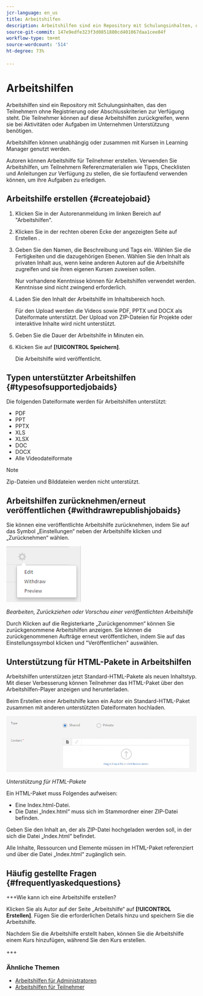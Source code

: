 ```yaml
---
jcr-language: en_us
title: Arbeitshilfen
description: Arbeitshilfen sind ein Repository mit Schulungsinhalten, das den Teilnehmern ohne Registrierung oder Abschlusskriterien zur Verfügung steht. Die Teilnehmer können auf diese Arbeitshilfen zurückgreifen, wenn sie bei Aktivitäten oder Aufgaben im Unternehmen Unterstützung benötigen.
source-git-commit: 147e9edfe323f3d0851880cd401067daa1cee84f
workflow-type: tm+mt
source-wordcount: '514'
ht-degree: 73%

---
```




# Arbeitshilfen

Arbeitshilfen sind ein Repository mit Schulungsinhalten, das den Teilnehmern ohne Registrierung oder Abschlusskriterien zur Verfügung steht. Die Teilnehmer können auf diese Arbeitshilfen zurückgreifen, wenn sie bei Aktivitäten oder Aufgaben im Unternehmen Unterstützung benötigen.

Arbeitshilfen können unabhängig oder zusammen mit Kursen in Learning Manager genutzt werden.

Autoren können Arbeitshilfe für Teilnehmer erstellen. Verwenden Sie Arbeitshilfen, um Teilnehmern Referenzmaterialien wie Tipps, Checklisten und Anleitungen zur Verfügung zu stellen, die sie fortlaufend verwenden können, um ihre Aufgaben zu erledigen.

## Arbeitshilfe erstellen {#createjobaid}

1. Klicken Sie in der Autorenanmeldung im linken Bereich auf &quot;Arbeitshilfen&quot;.
1. Klicken Sie in der rechten oberen Ecke der angezeigten Seite auf Erstellen .
1. Geben Sie den Namen, die Beschreibung und Tags ein. Wählen Sie die Fertigkeiten und die dazugehörigen Ebenen. Wählen Sie den Inhalt als privaten Inhalt aus, wenn keine anderen Autoren auf die Arbeitshilfe zugreifen und sie ihren eigenen Kursen zuweisen sollen.

   Nur vorhandene Kenntnisse können für Arbeitshilfen verwendet werden. Kenntnisse sind nicht zwingend erforderlich.

1. Laden Sie den Inhalt der Arbeitshilfe im Inhaltsbereich hoch.

   Für den Upload werden die Videos sowie PDF, PPTX und DOCX als Dateiformate unterstützt. Der Upload von ZIP-Dateien für Projekte oder interaktive Inhalte wird nicht unterstützt.

1. Geben Sie die Dauer der Arbeitshilfe in Minuten ein.
1. Klicken Sie auf **[!UICONTROL Speichern]**.

   Die Arbeitshilfe wird veröffentlicht.

## Typen unterstützter Arbeitshilfen {#typesofsupportedjobaids}

Die folgenden Dateiformate werden für Arbeitshilfen unterstützt:

* PDF
* PPT
* PPTX
* XLS
* XLSX
* DOC
* DOCX
* Alle Videodateiformate

>[!NOTE]
>
>Zip-Dateien und Bilddateien werden nicht unterstützt.

## Arbeitshilfen zurücknehmen/erneut veröffentlichen {#withdrawrepublishjobaids}

Sie können eine veröffentlichte Arbeitshilfe zurücknehmen, indem Sie auf das Symbol „Einstellungen“ neben der Arbeitshilfe klicken und „Zurücknehmen“ wählen.

![](assets/job-aid-withdraw.png)

*Bearbeiten, Zurückziehen oder Vorschau einer veröffentlichten Arbeitshilfe*

Durch Klicken auf die Registerkarte „Zurückgenommen“ können Sie zurückgenommene Arbeitshilfen anzeigen. Sie können die zurückgenommenen Aufträge erneut veröffentlichen, indem Sie auf das Einstellungssymbol klicken und &quot;Veröffentlichen&quot; auswählen.

## Unterstützung für HTML-Pakete in Arbeitshilfen

Arbeitshilfen unterstützen jetzt Standard-HTML-Pakete als neuen Inhaltstyp. Mit dieser Verbesserung können Teilnehmer das HTML-Paket über den Arbeitshilfen-Player anzeigen und herunterladen.

Beim Erstellen einer Arbeitshilfe kann ein Autor ein Standard-HTML-Paket zusammen mit anderen unterstützten Dateiformaten hochladen.

![](assets/html-job-aid.png)

*Unterstützung für HTML-Pakete*

Ein HTML-Paket muss Folgendes aufweisen:

* Eine Index.html-Datei.
* Die Datei „Index.html“ muss sich im Stammordner einer ZIP-Datei befinden.

Geben Sie den Inhalt an, der als ZIP-Datei hochgeladen werden soll, in der sich die Datei „Index.html“ befindet.

Alle Inhalte, Ressourcen und Elemente müssen im HTML-Paket referenziert und über die Datei „Index.html“ zugänglich sein.

## Häufig gestellte Fragen {#frequentlyaskedquestions}

+++Wie kann ich eine Arbeitshilfe erstellen?

Klicken Sie als Autor auf der Seite „Arbeitshilfe“ auf **[!UICONTROL Erstellen]**. Fügen Sie die erforderlichen Details hinzu und speichern Sie die Arbeitshilfe.

Nachdem Sie die Arbeitshilfe erstellt haben, können Sie die Arbeitshilfe einem Kurs hinzufügen, während Sie den Kurs erstellen.

+++

### Ähnliche Themen

* [Arbeitshilfen für Administratoren](../../administrators/feature-summary/job-aids.md)
* [Arbeitshilfen für Teilnehmer](../../learners/feature-summary/job-aids.md)
